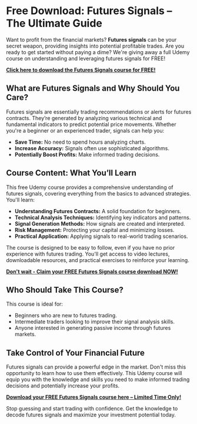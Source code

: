 # Free Download: Futures Signals – The Ultimate Guide

Want to profit from the financial markets? **Futures signals** can be your secret weapon, providing insights into potential profitable trades. Are you ready to get started without paying a dime? We're giving away a full Udemy course on understanding and leveraging futures signals for FREE!

[**Click here to download the Futures Signals course for FREE!**](https://udemywork.com/futures-signals)

## What are Futures Signals and Why Should You Care?

Futures signals are essentially trading recommendations or alerts for futures contracts. They’re generated by analyzing various technical and fundamental indicators to predict potential price movements. Whether you're a beginner or an experienced trader, signals can help you:

*   **Save Time:** No need to spend hours analyzing charts.
*   **Increase Accuracy:** Signals often use sophisticated algorithms.
*   **Potentially Boost Profits:** Make informed trading decisions.

## Course Content: What You’ll Learn

This free Udemy course provides a comprehensive understanding of futures signals, covering everything from the basics to advanced strategies. You'll learn:

*   **Understanding Futures Contracts:** A solid foundation for beginners.
*   **Technical Analysis Techniques:** Identifying key indicators and patterns.
*   **Signal Generation Methods:** How signals are created and interpreted.
*   **Risk Management:** Protecting your capital and minimizing losses.
*   **Practical Application:** Applying signals to real-world trading scenarios.

The course is designed to be easy to follow, even if you have no prior experience with futures trading. You'll get access to video lectures, downloadable resources, and practical exercises to reinforce your learning.

[**Don't wait - Claim your FREE Futures Signals course download NOW!**](https://udemywork.com/futures-signals)

## Who Should Take This Course?

This course is ideal for:

*   Beginners who are new to futures trading.
*   Intermediate traders looking to improve their signal analysis skills.
*   Anyone interested in generating passive income through futures markets.

## Take Control of Your Financial Future

Futures signals can provide a powerful edge in the market. Don't miss this opportunity to learn how to use them effectively. This Udemy course will equip you with the knowledge and skills you need to make informed trading decisions and potentially increase your profits.

[**Download your FREE Futures Signals course here – Limited Time Only!**](https://udemywork.com/futures-signals)

Stop guessing and start trading with confidence. Get the knowledge to decode futures signals and maximize your investment potential today.
